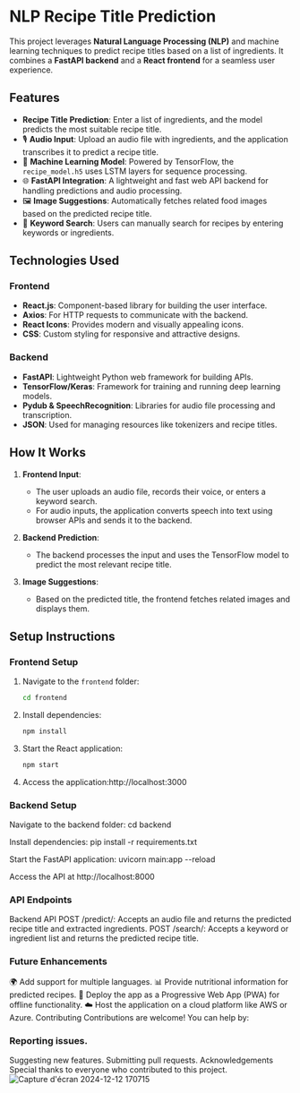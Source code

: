 # NLP Recipe Title Prediction

This project leverages **Natural Language Processing (NLP)** and machine learning techniques to predict recipe titles based on a list of ingredients. It combines a **FastAPI backend** and a **React frontend** for a seamless user experience.

## Features

- **Recipe Title Prediction**: Enter a list of ingredients, and the model predicts the most suitable recipe title.
- 🎙️ **Audio Input**: Upload an audio file with ingredients, and the application transcribes it to predict a recipe title.
- 🤖 **Machine Learning Model**: Powered by TensorFlow, the `recipe_model.h5` uses LSTM layers for sequence processing.
- 🌐 **FastAPI Integration**: A lightweight and fast web API backend for handling predictions and audio processing.
- 🖼️ **Image Suggestions**: Automatically fetches related food images based on the predicted recipe title.
- 🔎 **Keyword Search**: Users can manually search for recipes by entering keywords or ingredients.

## Technologies Used

### Frontend
- **React.js**: Component-based library for building the user interface.
- **Axios**: For HTTP requests to communicate with the backend.
- **React Icons**: Provides modern and visually appealing icons.
- **CSS**: Custom styling for responsive and attractive designs.

### Backend
- **FastAPI**: Lightweight Python web framework for building APIs.
- **TensorFlow/Keras**: Framework for training and running deep learning models.
- **Pydub & SpeechRecognition**: Libraries for audio file processing and transcription.
- **JSON**: Used for managing resources like tokenizers and recipe titles.

## How It Works

1. **Frontend Input**:
   - The user uploads an audio file, records their voice, or enters a keyword search.
   - For audio inputs, the application converts speech into text using browser APIs and sends it to the backend.

2. **Backend Prediction**:
   - The backend processes the input and uses the TensorFlow model to predict the most relevant recipe title.

3. **Image Suggestions**:
   - Based on the predicted title, the frontend fetches related images and displays them.


## Setup Instructions

### Frontend Setup
1. Navigate to the `frontend` folder:
   ```bash
   cd frontend
2. Install dependencies:
    ```bash
    npm install
3. Start the React application:
     ```bash
   npm start
5. Access the application:http://localhost:3000
### Backend Setup
Navigate to the backend folder:
cd backend

Install dependencies:
pip install -r requirements.txt

Start the FastAPI application:
uvicorn main:app --reload

Access the API at http://localhost:8000
### API Endpoints
Backend API
POST /predict/:
Accepts an audio file and returns the predicted recipe title and extracted ingredients.
POST /search/:
Accepts a keyword or ingredient list and returns the predicted recipe title.
### Future Enhancements
🌍 Add support for multiple languages.
📊 Provide nutritional information for predicted recipes.
📱 Deploy the app as a Progressive Web App (PWA) for offline functionality.
☁️ Host the application on a cloud platform like AWS or Azure.
Contributing
Contributions are welcome! You can help by:

### Reporting issues.
Suggesting new features.
Submitting pull requests.
Acknowledgements
Special thanks to everyone who contributed to this project.
     ![Capture d'écran 2024-12-12 170715](https://github.com/user-attachments/assets/4db70693-1366-4785-b7cd-8df737282577)

   
    
